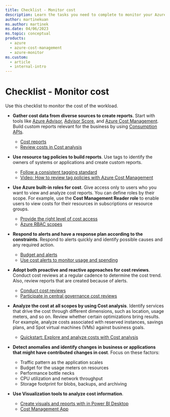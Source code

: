 ```yaml
---
title: Checklist - Monitor cost
description: Learn the tasks you need to complete to monitor your Azure workload cost. Checklist items include getting cost data from diverse sources, using resource tag policies, and more.
author: martinekuan
ms.author: martinek
ms.date: 04/06/2023
ms.topic: conceptual
products:
  - azure
  - azure-cost-management
  - azure-monitor
ms.custom:
  - article
  - internal-intro
---
```


# Checklist - Monitor cost

Use this checklist to monitor the cost of the workload. 

- **Gather cost data from diverse sources to create reports**. Start with tools like [Azure Advisor](/azure/advisor/advisor-cost-recommendations), [Advisor Score](/azure/advisor/azure-advisor-score), and [Azure Cost Management](/azure/cost-management-billing/costs/). Build custom reports relevant for the business by using [Consumption APIs](/rest/api/consumption/).
  - [Cost reports](./monitor-reports.md)
  - [Review costs in Cost analysis](/azure/cost-management-billing/costs/quick-acm-cost-analysis#review-costs-in-cost-analysis)

- **Use resource tag policies to build reports**. Use tags to identify the owners of systems or applications and create custom reports.
  - [Follow a consistent tagging standard](/azure/cloud-adoption-framework/ready/azure-best-practices/naming-and-tagging#metadata-tags)
  - [Video: How to review tag policies with Azure Cost Management](https://www.youtube.com/watch?v=nHQYcYGKuyw)

- **Use Azure built-in roles for cost**. Give access only to users who you want to view and analyze cost reports. You can define roles by their scope. For example, use the **Cost Management Reader role** to enable users to view costs for their resources in subscriptions or resource groups.
  - [Provide the right level of cost access](/azure/cloud-adoption-framework/ready/azure-best-practices/track-costs#provide-the-right-level-of-cost-access)
  - [Azure RBAC scopes](/azure/cost-management-billing/costs/understand-work-scopes#azure-rbac-scopes)

- **Respond to alerts and have a response plan according to the constraints**. Respond to alerts quickly and identify possible causes and any required action.
  - [Budget and alerts](monitor-alert.md)
  - [Use cost alerts to monitor usage and spending](/azure/cost-management-billing/costs/cost-mgt-alerts-monitor-usage-spending)

- **Adopt both proactive and reactive approaches for cost reviews**. Conduct cost reviews at a regular cadence to determine the cost trend. Also, review reports that are created because of alerts.
  - [Conduct cost reviews](./monitor-reviews.md)
  - [Participate in central governance cost reviews](/azure/cloud-adoption-framework/govern/cost-management/compliance-processes)

- **Analyze the cost at all scopes by using Cost analysis**. Identify services that drive the cost through different dimensions, such as location, usage meters, and so on. Review whether certain optimizations bring results. For example, analyze costs associated with reserved instances, savings plans, and Spot virtual machines (VMs) against business goals.
  - [Quickstart: Explore and analyze costs with Cost analysis](/azure/cost-management-billing/costs/quick-acm-cost-analysis)

- **Detect anomalies and identify changes in business or applications that might have contributed changes in cost**. Focus on these factors:
  - Traffic pattern as the application scales
  - Budget for the usage meters on resources
  - Performance bottle necks
  - CPU utilization and network throughput
  - Storage footprint for blobs, backups, and archiving

- **Use Visualization tools to analyze cost information**.
  - [Create visuals and reports with in Power BI Desktop](/power-bi/desktop-connect-azure-cost-management)
  - [Cost Management App](https://appsource.microsoft.com/product/power-bi/costmanagement.azurecostmanagementapp)
